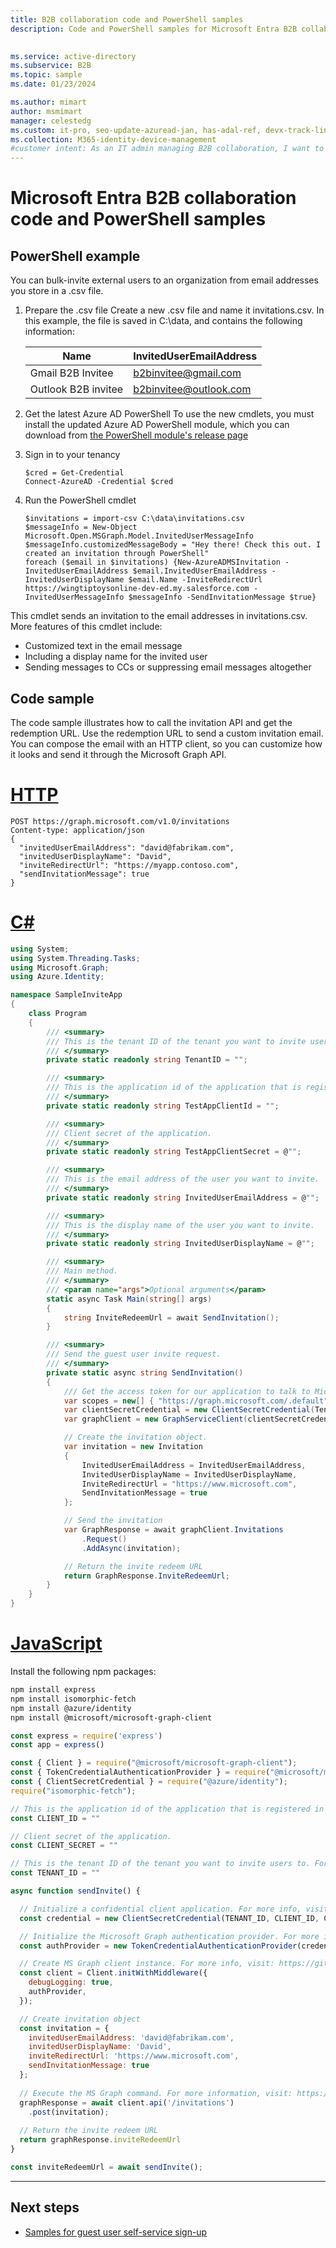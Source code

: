 ```yaml
---
title: B2B collaboration code and PowerShell samples
description: Code and PowerShell samples for Microsoft Entra B2B collaboration

 
ms.service: active-directory
ms.subservice: B2B
ms.topic: sample
ms.date: 01/23/2024

ms.author: mimart
author: msmimart
manager: celestedg
ms.custom: it-pro, seo-update-azuread-jan, has-adal-ref, devx-track-linux, has-azure-ad-ps-ref
ms.collection: M365-identity-device-management
#customer intent: As an IT admin managing B2B collaboration, I want to bulk-invite external users to my organization by using PowerShell or by uploading a .csv file to the admin center or portal, so that I can streamline the onboarding process and save time.
---
```


# Microsoft Entra B2B collaboration code and PowerShell samples

## PowerShell example

You can bulk-invite external users to an organization from email addresses you store in a .csv file.

1. Prepare the .csv file
   Create a new .csv file and name it invitations.csv. In this example, the file is saved in C:\data, and contains the following information:

   Name                  |  InvitedUserEmailAddress
   --------------------- | --------------------------
   Gmail B2B Invitee     | b2binvitee@gmail.com
   Outlook B2B invitee   | b2binvitee@outlook.com


2. Get the latest Azure AD PowerShell
   To use the new cmdlets, you must install the updated Azure AD PowerShell module, which you can download from [the PowerShell module's release page](https://www.powershellgallery.com/packages/AzureADPreview)

3. Sign in to your tenancy

    ```azurepowershell-interactive
    $cred = Get-Credential
    Connect-AzureAD -Credential $cred
    ```

4. Run the PowerShell cmdlet

   ```azurepowershell-interactive
   $invitations = import-csv C:\data\invitations.csv
   $messageInfo = New-Object Microsoft.Open.MSGraph.Model.InvitedUserMessageInfo
   $messageInfo.customizedMessageBody = "Hey there! Check this out. I created an invitation through PowerShell"
   foreach ($email in $invitations) {New-AzureADMSInvitation -InvitedUserEmailAddress $email.InvitedUserEmailAddress -InvitedUserDisplayName $email.Name -InviteRedirectUrl https://wingtiptoysonline-dev-ed.my.salesforce.com -InvitedUserMessageInfo $messageInfo -SendInvitationMessage $true}
   ```

This cmdlet sends an invitation to the email addresses in invitations.csv. More features of this cmdlet include:

- Customized text in the email message
- Including a display name for the invited user
- Sending messages to CCs or suppressing email messages altogether

## Code sample

The code sample illustrates how to call the invitation API and get the redemption URL. Use the redemption URL to send a custom invitation email. You can compose the email with an HTTP client, so you can customize how it looks and send it through the Microsoft Graph API.


# [HTTP](#tab/http)

```http
POST https://graph.microsoft.com/v1.0/invitations
Content-type: application/json
{
  "invitedUserEmailAddress": "david@fabrikam.com",
  "invitedUserDisplayName": "David",
  "inviteRedirectUrl": "https://myapp.contoso.com",
  "sendInvitationMessage": true
}
```

# [C#](#tab/csharp)

```csharp
using System;
using System.Threading.Tasks;
using Microsoft.Graph;
using Azure.Identity;

namespace SampleInviteApp
{
    class Program
    {
        /// <summary>
        /// This is the tenant ID of the tenant you want to invite users to.
        /// </summary>
        private static readonly string TenantID = "";

        /// <summary>
        /// This is the application id of the application that is registered in the above tenant.
        /// </summary>
        private static readonly string TestAppClientId = "";

        /// <summary>
        /// Client secret of the application.
        /// </summary>
        private static readonly string TestAppClientSecret = @"";

        /// <summary>
        /// This is the email address of the user you want to invite.
        /// </summary>
        private static readonly string InvitedUserEmailAddress = @"";

        /// <summary>
        /// This is the display name of the user you want to invite.
        /// </summary>
        private static readonly string InvitedUserDisplayName = @"";

        /// <summary>
        /// Main method.
        /// </summary>
        /// <param name="args">Optional arguments</param>
        static async Task Main(string[] args)
        {
            string InviteRedeemUrl = await SendInvitation();
        }

        /// <summary>
        /// Send the guest user invite request.
        /// </summary>
        private static async string SendInvitation()
        {
            /// Get the access token for our application to talk to Microsoft Graph.
            var scopes = new[] { "https://graph.microsoft.com/.default" };
            var clientSecretCredential = new ClientSecretCredential(TenantID, TestAppClientId, TestAppClientSecret);
            var graphClient = new GraphServiceClient(clientSecretCredential, scopes);

            // Create the invitation object.
            var invitation = new Invitation
            {
                InvitedUserEmailAddress = InvitedUserEmailAddress,
                InvitedUserDisplayName = InvitedUserDisplayName,
                InviteRedirectUrl = "https://www.microsoft.com",
                SendInvitationMessage = true
            };

            // Send the invitation 
            var GraphResponse = await graphClient.Invitations
                .Request()
                .AddAsync(invitation);

            // Return the invite redeem URL
            return GraphResponse.InviteRedeemUrl;
        }
    }
}
```

# [JavaScript](#tab/javascript)

Install the following npm packages:

```bash
npm install express
npm install isomorphic-fetch
npm install @azure/identity
npm install @microsoft/microsoft-graph-client
```

```javascript
const express = require('express')
const app = express()

const { Client } = require("@microsoft/microsoft-graph-client");
const { TokenCredentialAuthenticationProvider } = require("@microsoft/microsoft-graph-client/authProviders/azureTokenCredentials");
const { ClientSecretCredential } = require("@azure/identity");
require("isomorphic-fetch");

// This is the application id of the application that is registered in the above tenant.
const CLIENT_ID = ""

// Client secret of the application.
const CLIENT_SECRET = ""

// This is the tenant ID of the tenant you want to invite users to. For example fabrikam.onmicrosoft.com
const TENANT_ID = ""

async function sendInvite() {

  // Initialize a confidential client application. For more info, visit: https://github.com/Azure/azure-sdk-for-js/blob/main/sdk/identity/identity/samples/AzureIdentityExamples.md#authenticating-a-service-principal-with-a-client-secret
  const credential = new ClientSecretCredential(TENANT_ID, CLIENT_ID, CLIENT_SECRET);

  // Initialize the Microsoft Graph authentication provider. For more info, visit: https://learn.microsoft.com/graph/sdks/choose-authentication-providers?tabs=Javascript#using--for-server-side-applications
  const authProvider = new TokenCredentialAuthenticationProvider(credential, { scopes: ['https://graph.microsoft.com/.default'] });

  // Create MS Graph client instance. For more info, visit: https://github.com/microsoftgraph/msgraph-sdk-javascript/blob/dev/docs/CreatingClientInstance.md
  const client = Client.initWithMiddleware({
    debugLogging: true,
    authProvider,
  });

  // Create invitation object
  const invitation = {
    invitedUserEmailAddress: 'david@fabrikam.com',
    invitedUserDisplayName: 'David',
    inviteRedirectUrl: 'https://www.microsoft.com',
    sendInvitationMessage: true
  };
  
  // Execute the MS Graph command. For more information, visit: https://learn.microsoft.com/graph/api/invitation-post
  graphResponse = await client.api('/invitations')
    .post(invitation);
  
  // Return the invite redeem URL
  return graphResponse.inviteRedeemUrl
}

const inviteRedeemUrl = await sendInvite();

```

---

## Next steps

- [Samples for guest user self-service sign-up](code-samples-self-service-sign-up.md)
